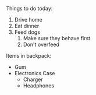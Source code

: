 Things to do today:
1. Drive home
2. Eat dinner
3. Feed dogs
   1. Make sure they behave first
   2. Don't overfeed

Items in backpack:
* Gum
* Electronics Case
   * Charger
   * Headphones
